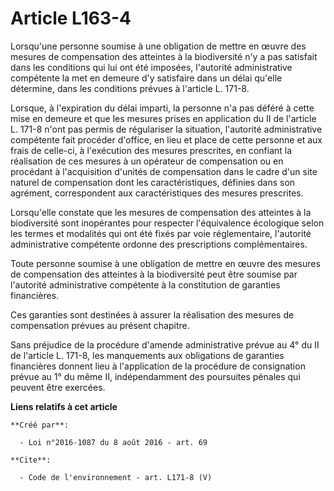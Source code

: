 # Article L163-4

Lorsqu'une personne soumise à une obligation de mettre en œuvre des mesures de compensation des atteintes à la biodiversité
n'y a pas satisfait dans les conditions qui lui ont été imposées, l'autorité administrative compétente la met en demeure d'y
satisfaire dans un délai qu'elle détermine, dans les conditions prévues à l'article L. 171-8. 

Lorsque, à l'expiration du délai imparti, la personne n'a pas déféré à cette mise en demeure et que les mesures prises en
application du II de l'article L. 171-8 n'ont pas permis de régulariser la situation, l'autorité administrative compétente
fait procéder d'office, en lieu et place de cette personne et aux frais de celle-ci, à l'exécution des mesures prescrites, en
confiant la réalisation de ces mesures à un opérateur de compensation ou en procédant à l'acquisition d'unités de
compensation dans le cadre d'un site naturel de compensation dont les caractéristiques, définies dans son agrément,
correspondent aux caractéristiques des mesures prescrites. 

Lorsqu'elle constate que les mesures de compensation des atteintes à la biodiversité sont inopérantes pour respecter
l'équivalence écologique selon les termes et modalités qui ont été fixés par voie réglementaire, l'autorité administrative
compétente ordonne des prescriptions complémentaires. 

Toute personne soumise à une obligation de mettre en œuvre des mesures de compensation des atteintes à la biodiversité peut
être soumise par l'autorité administrative compétente à la constitution de garanties financières. 

Ces garanties sont destinées à assurer la réalisation des mesures de compensation prévues au présent chapitre. 

Sans préjudice de la procédure d'amende administrative prévue au 4° du II de l'article L. 171-8, les manquements aux
obligations de garanties financières donnent lieu à l'application de la procédure de consignation prévue au 1° du même II,
indépendamment des poursuites pénales qui peuvent être exercées.

**Liens relatifs à cet article**

	**Créé par**:

	  - Loi n°2016-1087 du 8 août 2016 - art. 69

	**Cite**:

	  - Code de l'environnement - art. L171-8 (V)
